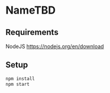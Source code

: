 # NameTBD

## Requirements
NodeJS https://nodejs.org/en/download

## Setup
```bash
npm install
npm start
```
